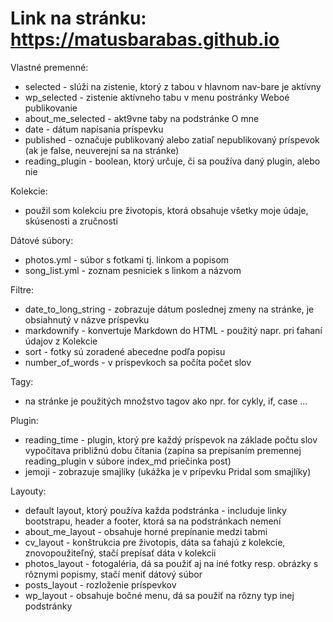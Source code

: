 # Link na stránku: https://matusbarabas.github.io

Vlastné premenné:  
* selected - slúži na zistenie, ktorý z tabou v hlavnom nav-bare je aktívny
* wp_selected - zistenie aktívneho tabu v menu postránky Weboé publikovanie
* about_me_selected - akt9vne taby na podstránke O mne
* date - dátum napísania príspevku
* published - označuje publikovaný alebo zatiaľ nepublikovaný príspevok (ak je false, neuverejní sa na stránke)
* reading_plugin - boolean, ktorý určuje, či sa používa daný plugin, alebo nie

Kolekcie:  
* použil som kolekciu pre životopis, ktorá obsahuje všetky moje údaje, skúsenosti a zručnosti

Dátové súbory:  
* photos.yml - súbor s fotkami tj. linkom a popisom
* song_list.yml - zoznam pesniciek s linkom a názvom

Filtre:  
* date_to_long_string - zobrazuje dátum poslednej zmeny na stránke, je obsiahnutý v názve príspevku
* markdownify - konvertuje Markdown do HTML - použitý napr. pri ťahaní údajov z Kolekcie
* sort - fotky sú zoradené abecedne podľa popisu
* number_of_words - v príspevkoch sa počíta počet slov

Tagy:  
* na stránke je použitých množstvo tagov ako npr. for cykly, if, case ...

Plugin:  
* reading_time - plugin, ktorý pre každý príspevok na základe počtu slov vypočítava približnú dobu čítania (zapína sa prepísaním premennej reading_plugin v súbore index_md priečinka post)
* jemoji - zobrazuje smajlíky (ukážka je v prípevku Pridal som smajlíky)

Layouty:
* default layout, ktorý používa každa podstránka - includuje linky bootstrapu, header a footer, ktorá sa na podstránkach nemení
* about_me_layout - obsahuje horné prepínanie medzi tabmi
* cv_layout - konštrukcia pre životopis, dáta sa ťahajú z kolekcie, znovopoužiteľný, stačí prepísať dáta v kolekcii
* photos_layout - fotogaléria, dá sa použiť aj na iné fotky resp. obrázky s rôznymi popismy, stačí meniť dátový súbor
* posts_layout - rozloženie príspevkov
* wp_layout - obsahuje bočné menu, dá sa použiť na rôzny typ inej podstránky
